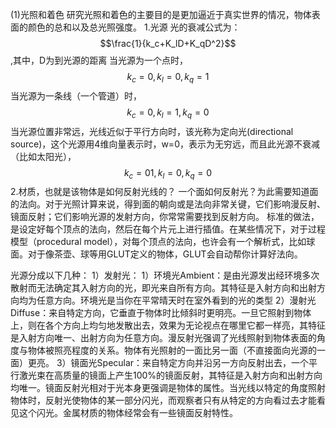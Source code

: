 (1)光照和着色
研究光照和着色的主要目的是更加逼近于真实世界的情况，物体表面的颜色的总和以及总光照强度。
1.光源
  光的衰减公式为：$$\frac{1}{k_c+K_lD+K_qD^2}$$,其中，D为到光源的距离
  当光源为一个点时，$$k_c=0,k_l=0,k_q=1$$
  当光源为一条线（一个管道）时，$$k_c=0,k_l=1,k_q=0$$
  当光源位置非常远，光线近似于平行方向时，该光称为定向光(directional source)，这个光源用4维向量表示时，w=0，表示为无穷远，而且此光源不衰减（比如太阳光），$$k_c=01,k_l=0,k_q=0$$
2.材质，也就是该物体是如何反射光线的？
    一个面如何反射光？为此需要知道面的法向。对于光照计算来说，得到面的朝向或是法向非常关键，它们影响漫反射、镜面反射；它们影响光源的发射方向，你常常需要找到反射方向。
标准的做法，是设定好每个顶点的法向，然后在每个片元上进行插值。在某些情况下，对于过程模型（procedural model），对每个顶点的法向，也许会有一个解析式，比如球面。对于像茶壶、球等用GLUT定义的物体，GLUT会自动帮你计算好法向。

光源分成以下几种：
  1）发射光：
  1）环境光Ambient：是由光源发出经环境多次散射而无法确定其入射方向的光，即光来自所有方向。其特征是入射方向和出射方向均为任意方向。环境光是当你在平常晴天时在室外看到的光的类型
  2）漫射光Diffuse：来自特定方向，它垂直于物体时比倾斜时更明亮。一旦它照射到物体上，则在各个方向上均匀地发散出去，效果为无论视点在哪里它都一样亮，其特征是入射方向唯一、出射方向为任意方向。漫反射光强调了光线照射到物体表面的角度与物体被照亮程度的关系。物体有光照射的一面比另一面（不直接面向光源的一面）更亮。
  3）镜面光Specular：来自特定方向并沿另一方向反射出去，一个平行激光束在高质量的镜面上产生100%的镜面反射，其特征是入射方向和出射方向均唯一。镜面反射光相对于光本身更强调是物体的属性。当光线以特定的角度照射物体时，反射光使物体的某一部分闪光，而观察者只有从特定的方向看过去才能看见这个闪光。金属材质的物体经常会有一些镜面反射特性。


